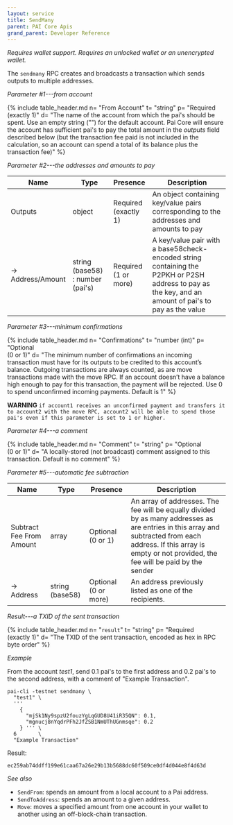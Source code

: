 ```yaml
---
layout: service
title: SendMany
parent: PAI Core Apis
grand_parent: Developer Reference
---
```



*Requires wallet support. Requires an unlocked wallet or an
unencrypted wallet.*

The `sendmany` RPC creates and broadcasts a transaction which sends outputs to multiple addresses.

*Parameter #1---from account*

{% include table_header.md
  n= "From Account"
  t= "string"
  p= "Required<br>(exactly 1)"
  d= "The name of the account from which the pai's should be spent.  Use an empty string (\"\") for the default account. Pai Core will ensure the account has sufficient pai's to pay the total amount in the *outputs* field described below (but the transaction fee paid is not included in the calculation, so an account can spend a total of its balance plus the transaction fee)"
%}

*Parameter #2---the addresses and amounts to pay*

| Name | Type      | Presence            | Description
|------|-----------|---------------------|-------------
| Outputs  | object | Required<br>(exactly 1) | An object containing key/value pairs corresponding to the addresses and amounts to pay
| →<br>Address/Amount | string (base58) : number (pai's) | Required<br>(1 or more) | A key/value pair with a base58check-encoded string containing the P2PKH or P2SH address to pay as the key, and an amount of pai's to pay as the value

*Parameter #3---minimum confirmations*

{% include table_header.md
  n= "Confirmations"
  t= "number (int)"
  p= "Optional<br>(0 or 1)"
  d= "The minimum number of confirmations an incoming transaction must have for its outputs to be credited to this account’s balance. Outgoing transactions are always counted, as are move transactions made with the move RPC. If an account doesn’t have a balance high enough to pay for this transaction, the payment will be rejected. Use 0 to spend unconfirmed incoming payments. Default is 1"
%}

**WARNING** `if account1 receives an unconfirmed payment and transfers it to account2 with the move RPC, account2 will be able to spend those pai's even if this parameter is set to 1 or higher.`

*Parameter #4---a comment*

{% include table_header.md
  n= "Comment"
  t= "string"
  p= "Optional<br>(0 or 1)"
  d= "A locally-stored (not broadcast) comment assigned to this transaction.  Default is no comment"
%}

*Parameter #5---automatic fee subtraction*

| Name | Type      | Presence            | Description
|------|-----------|---------------------|-------------
| Subtract Fee From Amount  | array | Optional<br>(0 or 1) | An array of addresses.  The fee will be equally divided by as many addresses as are entries in this array and subtracted from each address.  If this array is empty or not provided, the fee will be paid by the sender
| →<br>Address | string (base58) | Optional (0 or more) | An address previously listed as one of the recipients.


*Result---a TXID of the sent transaction*

{% include table_header.md
  n= "`result`"
  t= "string"
  p= "Required<br>(exactly 1)"
  d= "The TXID of the sent transaction, encoded as hex in RPC byte order"
%}

*Example*

From the account *test1*, send 0.1 pai's to the first address and 0.2
pai's to the second address, with a comment of "Example Transaction".

```
pai-cli -testnet sendmany \
  "test1" \
  '''
    {
      "mjSk1Ny9spzU2fouzYgLqGUD8U41iR35QN": 0.1,
      "mgnucj8nYqdrPFh2JfZSB1NmUThUGnmsqe": 0.2
    } ''' \
  6       \
  "Example Transaction"
```

Result:

```
ec259ab74ddff199e61caa67a26e29b13b5688dc60f509ce0df4d044e8f4d63d
```

*See also*

* `SendFrom`: spends an amount from a local account to a Pai address.
* `SendToAddress`: spends an amount to a given address.
* `Move`: moves a specified amount from one account in your wallet to another using an off-block-chain transaction.
